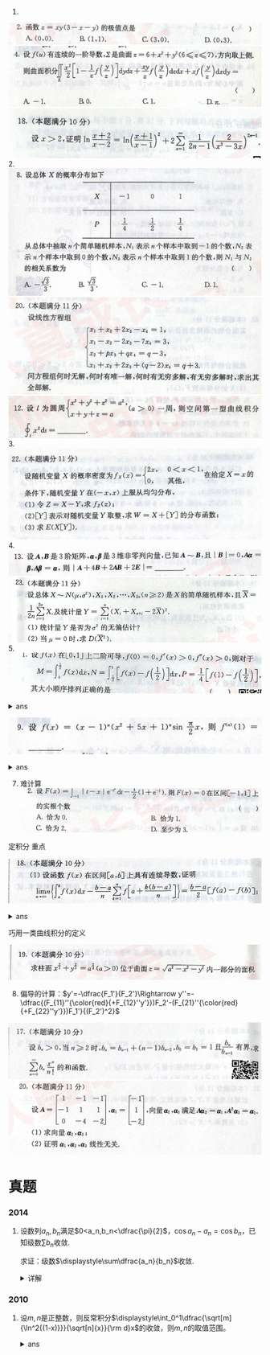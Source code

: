 1. 
![](image/2019-11-18-15-04-21.png)
![](image/2019-11-18-15-03-54.png)
![](image/2019-11-18-15-00-10.png)
2. 
![](image/2019-11-18-14-16-33.png)
![](image/2019-11-18-14-18-57.png)
![](image/2019-11-18-14-19-21.png)
3. 
![](image/2019-11-24-08-43-01.png)
4. 
![](image/2019-11-24-15-58-43.png)
![](image/2019-11-24-16-11-09.png)
5. 
![](image/2019-11-25-14-37-11.png)
<details>
<summary>ans</summary>

$M<N<P$

比大小的问题两种方法：
1. 中值定理
2. 转化成 三角形、正方形等图形的面积
</details>

![](image/2019-11-25-10-58-54.png)
<details>
<summary>ans</summary>

$7^nn!$
</details>

7. 难计算
![](image/2019-11-30-08-28-17.png)

定积分 重点

![](image/2019-11-30-08-51-08.png)

<details>
<summary>ans</summary>

![](image/2019-11-30-08-50-06.png)
</details>

巧用一类曲线积分的定义

![](image/2019-11-30-10-17-16.png)

8. 偏导的计算：$y'=-\dfrac{F_1'}{F_2'}\Rightarrow y''=-\dfrac{(F_{11}''{\color{red}{+F_{12}''y'}})F_2'-(F_{21}''{\color{red}{+F_{22}''y'}})F_1'}{(F_2')^2}$

![](image/2019-12-01-10-36-20.png)
![](image/2019-12-01-10-36-36.png)


# 真题
### 2014
1.  设数列$a_n,b_n$满足$0<a_n,b_n<\dfrac{\pi}{2}$，$\cos a_n-a_n=\cos b_n$，已知级数$\displaystyle\sum b_n$收敛.   

    求证：级数$\displaystyle\sum\dfrac{a_n}{b_n}$收敛.

    <details>
    <summary>详解</summary>

    关键一步：$\displaystyle\lim\dfrac{a_n}{b_n^2}=\lim\dfrac{a_n}{1-\cos b_n}\cdot\dfrac{1-\cos b_n}{b_n^2}$

    本题的经验

    “隐函数”$F(a_n,b_n)=0$的形式，要想求极限，需要借助类似的方法；[类似的题](https://github.com/JoeyRxy/code/tree/master/markdown/数分/题目技巧.md#L117)

    </details>

### 2010
1. 设$m,n$是正整数，则反常积分$\displaystyle\int_0^1\dfrac{\sqrt[m]{\ln^2{(1-x)}}}{\sqrt[n]{x}}{\rm d}x$的收敛，则$m,n$的取值范围。
   <details>
   <summary>ans</summary>
   
   $m,n\in N^+$

   尤其是$0$处的判别。十分有技巧性
   </details>
